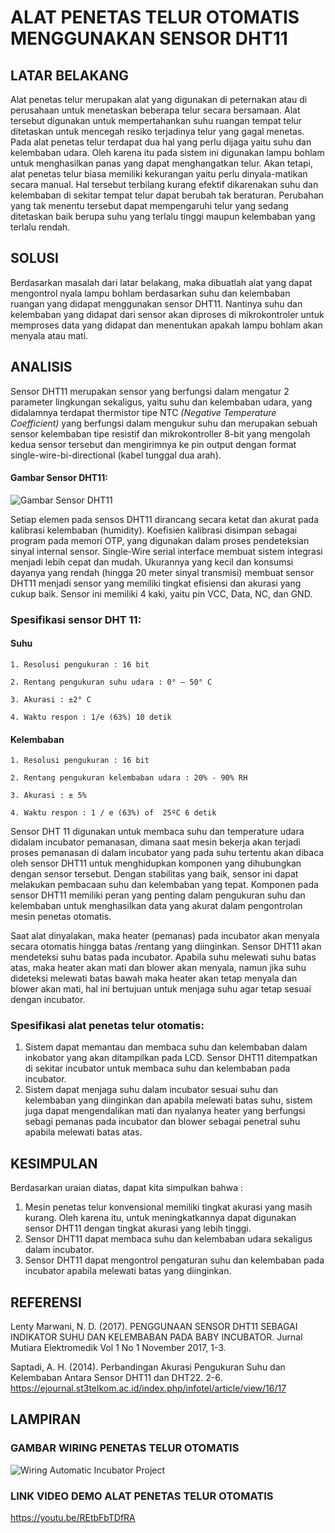 # ALAT PENETAS TELUR OTOMATIS MENGGUNAKAN SENSOR DHT11

## LATAR BELAKANG
Alat penetas telur merupakan alat yang digunakan di peternakan atau di perusahaan untuk menetaskan beberapa telur secara bersamaan. Alat tersebut digunakan untuk mempertahankan suhu ruangan tempat telur ditetaskan untuk mencegah resiko terjadinya telur yang gagal menetas. Pada alat penetas telur terdapat dua hal yang perlu dijaga yaitu suhu dan kelembaban udara. Oleh karena itu pada sistem ini digunakan lampu bohlam untuk menghasilkan panas yang dapat menghangatkan telur.
Akan tetapi, alat penetas telur biasa memiliki kekurangan yaitu perlu dinyala-matikan secara manual. Hal tersebut terbilang kurang efektif dikarenakan suhu dan kelembaban di sekitar tempat telur dapat berubah tak beraturan. Perubahan yang tak menentu tersebut dapat mempengaruhi telur yang sedang ditetaskan baik berupa suhu yang terlalu tinggi maupun kelembaban yang terlalu rendah.
  
## SOLUSI
Berdasarkan masalah dari latar belakang, maka dibuatlah alat yang dapat mengontrol nyala lampu bohlam berdasarkan suhu dan kelembaban ruangan yang didapat menggunakan sensor DHT11. Nantinya suhu dan kelembaban yang didapat dari sensor akan diproses di mikrokontroler untuk memproses data yang didapat dan menentukan apakah lampu bohlam akan menyala atau mati. 

## ANALISIS 
Sensor DHT11 merupakan sensor yang berfungsi dalam mengatur 2 parameter lingkungan sekaligus, yaitu suhu dan kelembaban udara, yang didalamnya terdapat thermistor tipe NTC _(Negative Temperature Coefficient)_ yang berfungsi dalam mengukur suhu dan merupakan sebuah sensor kelembaban tipe resistif dan mikrokontroller 8-bit yang mengolah kedua sensor tersebut dan mengirimnya ke pin output dengan format single-wire-bi-directional (kabel tunggal dua arah).

#### Gambar Sensor DHT11:

![Gambar Sensor DHT11](https://user-images.githubusercontent.com/92198564/172817137-b307f74d-293f-49ac-abcf-f7740653f4aa.png)

Setiap elemen pada sensos DHT11 dirancang secara ketat dan akurat pada kalibrasi kelembaban (humidity). Koefisien kalibrasi disimpan sebagai program pada memori OTP, yang digunakan dalam proses pendeteksian sinyal internal sensor. Single-Wire serial interface membuat sistem integrasi menjadi lebih cepat dan mudah. Ukurannya yang kecil dan konsumsi dayanya yang rendah (hingga 20 meter sinyal transmisi) membuat sensor DHT11 menjadi sensor yang memiliki tingkat efisiensi dan akurasi yang cukup baik. Sensor ini memiliki 4 kaki, yaitu pin VCC, Data, NC, dan GND.

### Spesifikasi sensor DHT 11:
#### Suhu

	1. Resolusi pengukuran : 16 bit

	2. Rentang pengukuran suhu udara : 0° – 50° C 

	3. Akurasi : ±2° C 

	4. Waktu respon : 1/e (63%) 10 detik

#### Kelembaban
	
	1. Resolusi pengukuran : 16 bit
	
	2. Rentang pengukuran kelembaban udara : 20% - 90% RH
	
	3. Akurasi : ± 5% 
	
	4. Waktu respon : 1 / e (63%) of  25ºC 6 detik

Sensor DHT 11 digunakan untuk membaca suhu dan temperature udara didalam incubator pemanasan, dimana saat mesin bekerja akan terjadi proses pemanasan di dalam incubator yang pada suhu tertentu akan dibaca oleh sensor DHT11 untuk menghidupkan komponen yang dihubungkan dengan sensor tersebut. Dengan stabilitas yang baik, sensor ini dapat melakukan pembacaan suhu dan kelembaban yang tepat. Komponen pada sensor DHT11 memiliki peran yang penting dalam pengukuran suhu dan kelembaban untuk menghasilkan data yang akurat dalam pengontrolan mesin penetas otomatis. 

Saat alat dinyalakan, maka heater (pemanas) pada incubator akan menyala secara otomatis hingga batas /rentang yang diinginkan. Sensor DHT11 akan mendeteksi suhu batas pada incubator. Apabila suhu melewati suhu batas atas, maka heater akan mati dan blower akan menyala, namun jika suhu dideteksi melewati batas bawah maka heater akan tetap menyala dan blower akan mati, hal ini bertujuan untuk menjaga suhu agar tetap sesuai dengan incubator.

### Spesifikasi alat penetas telur otomatis: 
1. Sistem dapat memantau dan membaca suhu dan kelembaban dalam inkobator yang akan ditampilkan pada LCD. Sensor DHT11 ditempatkan di sekitar incubator untuk membaca suhu dan kelembaban pada incubator.
2. Sistem dapat menjaga suhu dalam incubator sesuai suhu dan kelembaban yang diinginkan dan apabila melewati batas suhu, sistem juga dapat mengendalikan mati dan nyalanya heater yang berfungsi sebagi pemanas pada incubator dan blower sebagai penetral suhu apabila melewati batas atas.

## KESIMPULAN
Berdasarkan uraian diatas, dapat kita simpulkan bahwa :
1.	Mesin penetas telur konvensional memiliki tingkat akurasi yang masih kurang. Oleh karena itu, untuk meningkatkannya dapat digunakan sensor DHT11 dengan tingkat akurasi yang lebih tinggi. 
2.	Sensor DHT11 dapat membaca suhu dan kelembaban udara sekaligus dalam incubator.
3.	Sensor DHT11 dapat mengontrol pengaturan suhu dan kelembaban pada incubator apabila melewati batas yang diinginkan. 

## REFERENSI
Lenty Marwani, N. D. (2017). PENGGUNAAN SENSOR DHT11 SEBAGAI INDIKATOR SUHU DAN KELEMBABAN PADA BABY INCUBATOR. Jurnal Mutiara Elektromedik Vol 1 No 1 November 2017, 1-3.

Saptadi, A. H. (2014). Perbandingan Akurasi Pengukuran Suhu dan Kelembaban Antara Sensor DHT11 dan DHT22. 2-6.
https://ejournal.st3telkom.ac.id/index.php/infotel/article/view/16/17

## LAMPIRAN
### GAMBAR WIRING PENETAS TELUR OTOMATIS
![Wiring Automatic Incubator Project](https://user-images.githubusercontent.com/92198564/172821988-e79e3e9d-40fb-42f5-bd8c-34dda7e20054.jpg)

### LINK VIDEO DEMO ALAT PENETAS TELUR OTOMATIS
https://youtu.be/REtbFbTDfRA
